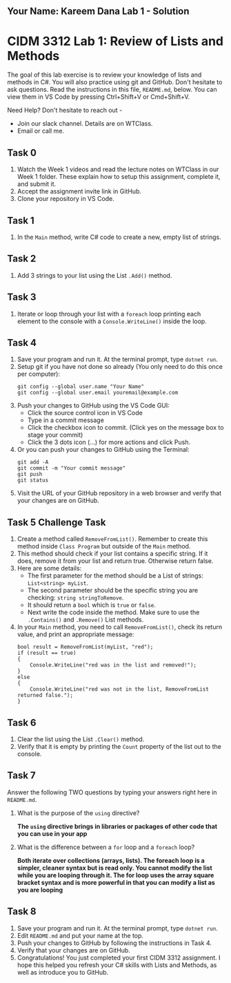 ## Your Name: Kareem Dana Lab 1 - Solution


# CIDM 3312 Lab 1: Review of Lists and Methods

The goal of this lab exercise is to review your knowledge of lists and methods in C#. You will also practice using git and GitHub. Don't hesitate to ask questions. Read the instructions in this file, `README.md`, below. You can view them in VS Code by pressing Ctrl+Shift+V or Cmd+Shift+V.

Need Help? Don't hesitate to reach out -

- Join our slack channel. Details are on WTClass.
- Email or call me.

## Task 0
1. Watch the Week 1 videos and read the lecture notes on WTClass in our Week 1 folder. These explain how to setup this assignment, complete it, and submit it.
2. Accept the assignment invite link in GitHub.
3. Clone your repository in VS Code.

## Task 1
1. In the `Main` method, write C# code to create a new, empty list of strings.

## Task 2
1. Add 3 strings to your list using the List `.Add()` method.

## Task 3
1. Iterate or loop through your list with a `foreach` loop printing each element to the console with a `Console.WriteLine()` inside the loop.

## Task 4
1. Save your program and run it. At the terminal prompt, type `dotnet run`.
2. Setup git if you have not done so already (You only need to do this once per computer):
    ```
    git config --global user.name "Your Name"
    git config --global user.email youremail@example.com
    ```
3. Push your changes to GitHub using the VS Code GUI:
    - Click the source control icon in VS Code
    - Type in a commit message
    - Click the checkbox icon to commit. (Click yes on the message box to stage your commit)
    - Click the 3 dots icon (...) for more actions and click Push.
4. Or you can push your changes to GitHub using the Terminal:
    ```
    git add -A
    git commit -m "Your commit message"
    git push
    git status
    ```
5. Visit the URL of your GitHub repository in a web browser and verify that your changes are on GitHub.    

## Task 5 **Challenge Task**
1. Create a method called `RemoveFromList()`. Remember to create this method inside `Class Program` but outside of the `Main` method.
2. This method should check if your list contains a specific string. If it does, remove it from your list and return true. Otherwise return false.
3. Here are some details:
    - The first parameter for the method should be a List of strings: `List<string> myList`.
    - The second parameter should be the specific string you are checking: `string stringToRemove`.
    - It should return a `bool` which is `true` or `false`.
    - Next write the code inside the method. Make sure to use the `.Contains()` and `.Remove()` List methods.
4. In your `Main` method, you need to call `RemoveFromList()`, check its return value, and print an appropriate message:
    ```
    bool result = RemoveFromList(myList, "red");
    if (result == true)
    {
        Console.WriteLine("red was in the list and removed!");
    }
    else
    {
        Console.WriteLine("red was not in the list, RemoveFromList returned false.");
    }
    ```

## Task 6
1. Clear the list using the List `.Clear()` method.
2. Verify that it is empty by printing the `Count` property of the list out to the console.

## Task 7
Answer the following TWO questions by typing your answers right here in `README.md`.

1. What is the purpose of the `using` directive?

    **The `using` directive brings in libraries or packages of other code that you can use in your app**

2. What is the difference between a `for` loop and a `foreach` loop?

    **Both iterate over collections (arrays, lists). The foreach loop is a simpler, cleaner syntax but is read only. You cannot modify the list while you are looping through it. The for loop uses the array square bracket syntax and is more powerful in that you can modify a list as you are looping**

## Task 8
1. Save your program and run it. At the terminal prompt, type `dotnet run`.
2. Edit `README.md` and put your name at the top.
3. Push your changes to GitHub by following the instructions in Task 4.
4. Verify that your changes are on GitHub.
6. Congratulations! You just completed your first CIDM 3312 assignment. I hope this helped you refresh your C# skills with Lists and Methods, as well as introduce you to GitHub. 